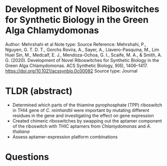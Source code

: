 # Development of Novel Riboswitches for Synthetic Biology in the Green Alga Chlamydomonas

Author: Mehrshahi et al
Note type: Source
Reference: Mehrshahi, P., Nguyen, G. T. D. T., Gorchs Rovira, A., Sayer, A., Llavero-Pasquina, M., Lim Huei Sin, M., Medcalf, E. J., Mendoza-Ochoa, G. I., Scaife, M. A., & Smith, A. G. (2020). Development of Novel Riboswitches for Synthetic Biology in the Green Alga Chlamydomonas. ACS Synthetic Biology, 9(6), 1406–1417. https://doi.org/10.1021/acssynbio.0c00082
Source type: Journal

# TLDR (abstract)

- Determined which parts of the thiamine pyrophosphate (TPP) riboswitch in THI4 gene of *C. reinhardtii* were important by mutating different residues in the gene and investigating the effect on gene expression
- Created chimeric riboswitches by swapping out the aptamer component of the riboswitch with THIC aptamers from *Chlamydomonas* and *A. thaliana*
- Assess aptamer-expression platform combinations

# Questions